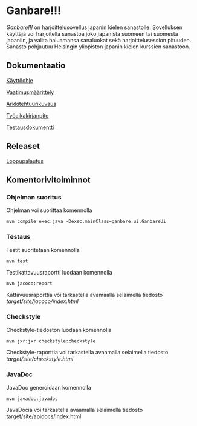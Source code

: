 # Ganbare!!! 
_Ganbare!!!_ on harjoittelusovellus japanin kielen sanastolle. Sovelluksen käyttäjä voi harjoitella sanastoa joko japanista suomeen tai suomesta japaniin, ja valita haluamansa sanaluokat sekä harjoittelusession pituuden. Sanasto pohjautuu Helsingin yliopiston japanin kielen kurssien sanastoon. 

## Dokumentaatio
[Käyttöohje](https://github.com/Mieskalmari/ot-harjoitustyo/blob/master/dokumentaatio/kayttoohje.md)

[Vaatimusmäärittely](https://github.com/Mieskalmari/ot-harjoitustyo/blob/master/dokumentaatio/vaatimusmaarittelu.md)

[Arkkitehtuurikuvaus](https://github.com/Mieskalmari/ot-harjoitustyo/blob/master/dokumentaatio/arkkitehtuuri.md)

[Työaikakirjanpito](https://github.com/Mieskalmari/ot-harjoitustyo/blob/master/dokumentaatio/tuntikirjanpito.md)

[Testausdokumentti](https://github.com/Mieskalmari/ot-harjoitustyo/blob/master/dokumentaatio/testaus.md)

## Releaset

[Loppupalautus](https://github.com/Mieskalmari/ot-harjoitustyo/releases/tag/loppupalautus)

## Komentorivitoiminnot

### Ohjelman suoritus
Ohjelman voi suorittaa komennolla

```
mvn compile exec:java -Dexec.mainClass=ganbare.ui.GanbareUi
```

### Testaus
Testit suoritetaan komennolla

```
mvn test
```

Testikattavuusraportti luodaan komennolla

```
mvn jacoco:report
```

Kattavuusraporttia voi tarkastella avamaalla selaimella tiedosto _target/site/jacoco/index.html_

### Checkstyle

Checkstyle-tiedoston luodaan komennolla

```
mvn jxr:jxr checkstyle:checkstyle
```

Checkstyle-raporttia voi tarkastella avaamalla selaimella tiedosto _target/site/checkstyle.html_

### JavaDoc

JavaDoc generoidaan komennolla

```
mvn javadoc:javadoc
```

JavaDocia voi tarkastella avaamalla selaimella tiedosto target/site/apidocs/index.html


